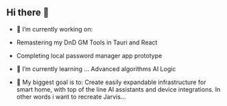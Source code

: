## Hi there 👋

- 🔭 I’m currently working on:
 - Remastering my DnD GM Tools in Tauri and React
 - Completing local password manager app prototype

- 🌱 I’m currently learning ...
  Advanced algorithms
  AI Logic
  
- 🤔 My biggest goal is to:
  Create easily expandable infrastructure for smart home, with top of the line AI assistants and device integrations. In other words i want to recreate Jarvis...

